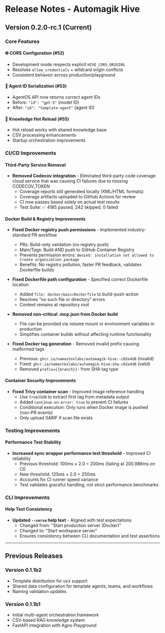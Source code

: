 # Release Notes - Automagik Hive

## Version 0.2.0-rc.1 (Current)

### Core Features

#### 🌐 CORS Configuration (#52)
- Development mode respects explicit `HIVE_CORS_ORIGINS`
- Resolves `allow_credentials` + wildcard origin conflicts
- Consistent behavior across production/playground

#### 🤖 Agent ID Serialization (#53)
- AgentOS API now returns correct agent IDs
- Before: `"id": "gpt-5"` (model ID)
- After: `"id": "template-agent"` (agent ID)

#### 🧠 Knowledge Hot Reload (#55)
- Hot reload works with shared knowledge base
- CSV processing enhancements
- Startup orchestration improvements

### CI/CD Improvements

#### Third-Party Service Removal
- **Removed Codecov integration** - Eliminated third-party code coverage cloud service that was causing CI failures due to missing CODECOV_TOKEN
  - Coverage reports still generated locally (XML/HTML formats)
  - Coverage artifacts uploaded to GitHub Actions for review
  - CI now passes based solely on actual test results
  - Test Suite: ✅ 4185 passed, 242 skipped, 0 failed

#### Docker Build & Registry Improvements
- **Fixed Docker registry push permissions** - Implemented industry-standard PR workflow
  - PRs: Build-only validation (no registry push)
  - Main/Tags: Build AND push to GitHub Container Registry
  - Prevents permission errors: `denied: installation not allowed to Create organization package`
  - Benefits: No registry pollution, faster PR feedback, validates Dockerfile builds

- **Fixed Dockerfile path configuration** - Specified correct Dockerfile location
  - Added `file: docker/main/Dockerfile` to build-push-action
  - Resolves "no such file or directory" errors
  - Context remains at repository root

- **Removed non-critical .mcp.json from Docker build**
  - File can be provided via volume mount or environment variables in production
  - Simplifies container builds without affecting runtime functionality

- **Fixed Docker tag generation** - Removed invalid prefix causing malformed tags
  - Previous: `ghcr.io/namastexlabs/automagik-hive:-c02e4d8` (invalid)
  - Fixed: `ghcr.io/namastexlabs/automagik-hive:sha-c02e4d8` (valid)
  - Removed `prefix={{branch}}-` from SHA tag type

#### Container Security Improvements
- **Fixed Trivy container scan** - Improved image reference handling
  - Use `fromJSON` to extract first tag from metadata output
  - Added `continue-on-error: true` to prevent CI failures
  - Conditional execution: Only runs when Docker image is pushed (non-PR events)
  - Only upload SARIF if scan file exists

### Testing Improvements

#### Performance Test Stability
- **Increased sync wrapper performance test threshold** - Improved CI reliability
  - Previous threshold: 100ms × 2.0 = 200ms (failing at 200.986ms on CI)
  - New threshold: 125ms × 2.0 = 250ms
  - Accounts for CI runner speed variance
  - Test validates graceful handling, not strict performance benchmarks

### CLI Improvements

#### Help Text Consistency
- **Updated `--serve` help text** - Aligned with test expectations
  - Changed from: "Start production server (Docker)"
  - Changed to: "Start workspace server"
  - Ensures consistency between CLI documentation and test assertions

---

## Previous Releases

### Version 0.1.1b2
- Template distribution for uvx support
- Shared data configuration for template agents, teams, and workflows
- Naming validation updates

### Version 0.1.1b1
- Initial multi-agent orchestration framework
- CSV-based RAG knowledge system
- FastAPI integration with Agno Playground
